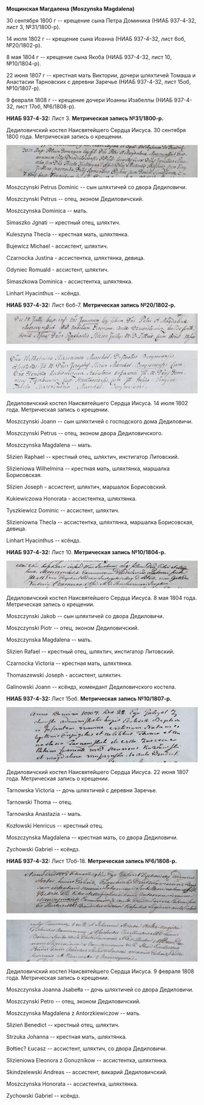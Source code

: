 **Мощинская Магдалена (Moszynska Magdalena)**

30 сентября 1800 г -- крещение сына Петра Доминика (НИАБ 937-4-32, лист
3, №31/1800-р).

14 июля 1802 г -- крещение сына Иоанна (НИАБ 937-4-32, лист 6об,
№20/1802-р).

8 мая 1804 г -- крещение сына Якоба (НИАБ 937-4-32, лист 10,
№10/1804-р).

22 июня 1807 г -- крестная мать Виктории, дочери шляхтичей Томаша и
Анастасии Тарновских с деревни Заречье (НИАБ 937-4-32, лист 15об,
№10/1807-р).

9 февраля 1808 г -- крещение дочери Иоанны Изабеллы (НИАБ 937-4-32, лист
17об, №6/1808-р).

**НИАБ 937-4-32:** Лист 3. **Метрическая запись №31/1800-р.**

Дедиловичский костел Наисвятейшего Сердца Иисуса. 30 сентября 1800 года.
Метрическая запись о крещении.

![](./media/9fae537e55324d638b846bcd5d0731f3da4efecc.png)

Moszczynski Petrus Dominic -- сын шляхтичей со двора Дедиловичи.

Moszczynski Petrus -- отец, эконом Дедиловичский.

Moszczynska Dominica -- мать.

Simaszko Jgnati -- крестный отец, шляхтич.

Kuleszyna Thecla -- крестная мать, шляхтянка.

Bujewicz Michael - ассистент, шляхтич.

Czarnocka Justina - ассистентка, шляхтянка, девица.

Odyniec Romuald - ассистент, шляхтич.

Simaszkowa Dominica - ассистентка, шляхтянка.

Linhart Hyacinthus -- ксёндз.

**НИАБ 937-4-32:** Лист 6об-7. **Метрическая запись №20/1802-р.**

![](./media/73f92406decdb9eaf00bdb2e2996999ae3bfabb4.png)

![](./media/39b7b0802ec1efb7ac9edecf2de1f4b5df7a6c95.png)

Дедиловичский костел Наисвятейшего Сердца Иисуса. 14 июля 1802 года.
Метрическая запись о крещении.

Moszczynski Joann -- сын шляхтичей с господского дома Дедиловичи.

Moszczynski Petrus -- отец, эконом двора Дедиловичского.

Moszczynska Magdalena -- мать.

Slizien Raphael -- крестный отец, шляхтич, инстигатор Литовский.

Slizieniowa Wilhelmina -- крестная мать, шляхтянка, маршалка
Борисовская.

Slizien Joseph - ассистент, шляхтич, маршалок Борисовский.

Kukiewiczowa Honorata - ассистентка, шляхтянка.

Tyszkiewicz Dominic -- ассистент, шляхтич.

Slizieniowna Thecla -- ассистентка, шляхтянка, маршалка Борисовская,
девица.

Linhart Hyacinthus -- ксёндз.

**НИАБ 937-4-32:** Лист 10. **Метрическая запись №10/1804-р.**

![](./media/6648a7499174698576d12775b3a3287de9bebc03.png)

Дедиловичский костел Наисвятейшего Сердца Иисуса. 8 мая 1804 года.
Метрическая запись о крещении.

Moszczynski Jakob -- сын шляхтичей со двора Дедиловичи.

Moszczynski Piotr -- отец, эконом Дедиловичский.

Moszczynska Magdalena -- мать.

Slizien Rafael -- крестный отец, шляхтич, инстигатор Литовский.

Czarnocka Victoria -- крестная мать, шляхтянка.

Thomaszewski Joseph - ассистент, шляхтич.

Galinowski Joann -- ксёндз, комендант Дедиловичского костела.

**НИАБ 937-4-32:** Лист 15об. **Метрическая запись №10/1807-р.**

![](./media/26e4473c38f84fa975e150ac14ff3de06f9e6bfa.png)

Дедиловичский костел Наисвятейшего Сердца Иисуса. 22 июня 1807 года.
Метрическая запись о крещении.

Tarnowska Victoria -- дочь шляхтичей с деревни Заречье.

Tarnowski Thoma -- отец.

Tarnowska Anastazia -- мать.

Kozłowski Henricus -- крестный отец.

Moszczynska Magdalena -- крестная мать, со двора Дедиловичи.

Zychowski Gabriel -- ксёндз.

**НИАБ 937-4-32:** Лист 17об-18. **Метрическая запись №6/1808-р.**

![](./media/848cd674f31e97abd8388c8a5cc32db6a150b787.png)

![](./media/96485c2efe45bb49f499ef5d8767b53f0497d05f.png)

Дедиловичский костел Наисвятейшего Сердца Иисуса. 9 февраля 1808 года.
Метрическая запись о крещении.

Moszczynska Joanna Jsabełła -- дочь шляхтичей со двора Дедиловичи.

Moszczynski Petro -- отец, эконом Дедиловичский.

Moszczynska Magdalena z Antorzkiewiczow -- мать.

Slizień Benedict -- крестный отец, шляхтич.

Strzuka Johanna -- крестная мать, шляхтянка.

Bołtiec? Łucasz -- ассистент, шляхтич, со двора Дедиловичи.

Slizieniowa Eleonora z Gonuznikow -- ассистентка, шляхтянка.

Skindzelewski Andreas -- ассистент, викарий Дедиловичский.

Moszczynska Honorata -- ассистентка, шляхтянка.

Zychowski Gabriel -- ксёндз.
